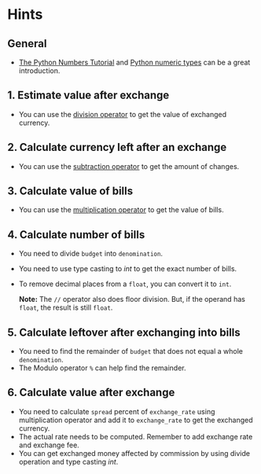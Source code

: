 # Hints

## General

- [The Python Numbers Tutorial][python-numbers-tutorial] and [Python numeric types][python-numeric-types] can be a great introduction.

## 1. Estimate value after exchange

- You can use the [division operator][division-operator] to get the value of exchanged currency.

## 2. Calculate currency left after an exchange

- You can use the [subtraction operator][subtraction-operator] to get the amount of changes.

## 3. Calculate value of bills

- You can use the [multiplication operator][multiplication-operator] to get the value of bills.

## 4. Calculate number of bills

- You need to divide `budget` into `denomination`.
- You need to use type casting to _int_ to get the exact number of bills.
- To remove decimal places from a `float`, you can convert it to `int`.

  **Note:** The `//` operator also does floor division. But, if the operand has `float`, the result is still `float`.

## 5. Calculate leftover after exchanging into bills

- You need to find the remainder of `budget` that does not equal a whole `denomination`.
- The Modulo operator `%` can help find the remainder.

## 6. Calculate value after exchange

- You need to calculate `spread` percent of `exchange_rate` using multiplication operator and add it to `exchange_rate` to get the exchanged currency.
- The actual rate needs to be computed. Remember to add exchange rate and exchange fee.
- You can get exchanged money affected by commission by using divide operation and type casting _int_.


[python-numbers-tutorial]: https://docs.python.org/3/tutorial/introduction.html#numbers
[python-numeric-types]: https://docs.python.org/3.9/library/stdtypes.html#numeric-types-int-float-complex
[division-operator]: https://docs.python.org/3/tutorial/introduction.html#numbers
[subtraction-operator]: https://docs.python.org/3/tutorial/introduction.html#numbers
[multiplication-operator]: https://docs.python.org/3/tutorial/introduction.html#numbers